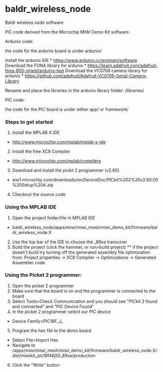 # baldr_wireless_node
Baldr wireless node software 

PIC code derived from the Microchip MiWi Demo Kit software.

Ardunio code:

the code for the ardunio board is under ardunio/

Install the ardunio IDE
	* https://www.arduino.cc/en/main/software
Download the FONA library for ardunio
	* https://learn.adafruit.com/adafruit-fona-800-shield/arduino-test
Download the VC0706 camera library for ardunio
	* https://github.com/adafruit/Adafruit-VC0706-Serial-Camera-Library
	
Rename and place the libraries in the ardunio library folder: <ardunio-sketch-folder>/libraries/
	

PIC code:

the code for the PIC board is under either app/ or framework/

### Steps to get started

1. Install the MPLAB X IDE
  * http://www.microchip.com/mplab/mplab-x-ide
2. Install the free XC8 Compiler
  * http://www.microchip.com/mplab/compilers
3. Download and install the pickit 2 programmer (v2.60)
  * ww1.microchip.com/downloads/en/DeviceDoc/PICkit%202%20v2.60.00%20Setup%20A.zip
4. Checkout the source code

### Using the MPLAB IDE

1. Open the project folder/file in MPLAB IDE
  * baldr_wireless_node/apps/miwi/miwi_mesh/miwi_demo_kit/firmware/baldr_wireless_node.X
2. Use the top bar of the IDE to choose the _89xa transciver
3. Build the project (click the hammer, or run>build project)
** if the project doesn't build try turning off the generated assembly file optimization from:
		Project properties -> XC8 Compiler -> Optimizations -> Generated Assembler code

### Using the Picket 2 programmer:

1. Open the picket 2 programmer
2. Make sure that the board is on and the programmer is connected to the board
3. Select Tools>Check Communication and you should see "PICkit 2 found and connected" and "PIC Device Found"
4. In the picket 2 programmer select our PIC device
  * Device Family>PIC18F_J_
5. Program the hex file to the demo board
  * Select File>Import Hex
  * Navigate to /apps/miwi/miwi_mesh/miwi_demo_kit/firmware/baldr_wireless_node.X/dist/miwikit_pic18f46j50_89xa/production
6. Click the "Write" button

